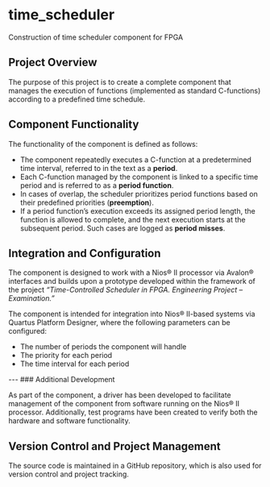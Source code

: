 # time_scheduler
Construction of time scheduler component for FPGA
## Project Overview

The purpose of this project is to create a complete component that manages the execution of functions (implemented as standard C-functions) according to a predefined time schedule.

## Component Functionality

The functionality of the component is defined as follows:

- The component repeatedly executes a C-function at a predetermined time interval, referred to in the text as a **period**.
- Each C-function managed by the component is linked to a specific time period and is referred to as a **period function**.
- In cases of overlap, the scheduler prioritizes period functions based on their predefined priorities (**preemption**).
- If a period function’s execution exceeds its assigned period length, the function is allowed to complete, and the next execution starts at the subsequent period. Such cases are logged as **period misses**.

## Integration and Configuration

The component is designed to work with a Nios® II processor via Avalon® interfaces and builds upon a prototype developed within the framework of the project *“Time-Controlled Scheduler in FPGA. Engineering Project – Examination.”*

The component is intended for integration into Nios® II-based systems via Quartus Platform Designer, where the following parameters can be configured:

- The number of periods the component will handle
- The priority for each period
- The time interval for each period

--- ### Additional Development

As part of the component, a driver has been developed to facilitate management of the component from software running on the Nios® II processor. Additionally, test programs have been created to verify both the hardware and software functionality.

## Version Control and Project Management

The source code is maintained in a GitHub repository, which is also used for version control and project tracking.
